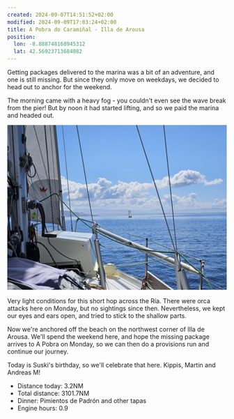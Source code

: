 ```yaml
---
created: 2024-09-07T14:51:52+02:00
modified: 2024-09-09T17:03:24+02:00
title: A Pobra do Caramiñal - Illa de Arousa
position:
  lon: -8.888748168945312
  lat: 42.56923713684082
---
```


Getting packages delivered to the marina was a bit of an adventure, and one is still missing. But since they only move on weekdays, we decided to head out to anchor for the weekend. 

The morning came with a heavy fog - you couldn't even see the wave break from the pier! But by noon it had started lifting, and so we paid the marina and headed out.

![Image](../2024/d86005b3f9dfeaab7779a58b4c9965c4.jpg) 

Very light conditions for this short hop across the Ría. There were orca attacks here on Monday, but no sightings since then. Nevertheless, we kept our eyes and ears open, and tried to stick to the shallow parts.

Now we're anchored off the beach on the northwest corner of Illa de Arousa. We'll spend the weekend here, and hope the missing package arrives to A Pobra on Monday, so we can then do a provisions run and continue our journey. 

Today is Suski's birthday, so we'll celebrate that here. Kippis, Martin and Andreas M!

* Distance today: 3.2NM
* Total distance: 3101.7NM
* Dinner: Pimientos de Padrón and other tapas
* Engine hours: 0.9
